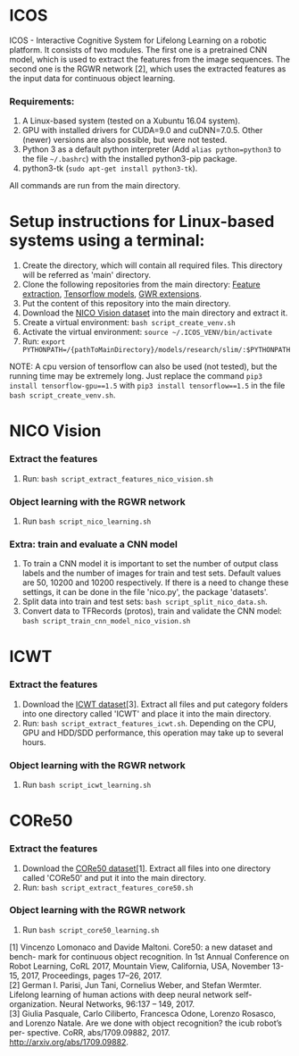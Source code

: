 # ICOS
ICOS - Interactive Cognitive System for Lifelong Learning on a robotic platform.
It consists of two modules. The first one is a pretrained CNN model, which is used
to extract the features from the image sequences. The second one is the RGWR network [2], which
uses the extracted features as the input data for continuous object learning.

### Requirements:
1. A Linux-based system (tested on a Xubuntu 16.04 system).
2. GPU with installed drivers for CUDA=9.0 and cuDNN=7.0.5. Other (newer) versions are also possible, but were not tested.
3. Python 3 as a default python interpreter (Add `alias python=python3` to the file `~/.bashrc`) with the installed python3-pip package.
4. python3-tk (`sudo apt-get install python3-tk`).

All commands are run from the main directory.

# Setup instructions for Linux-based systems using a terminal:

1. Create the directory, which will contain all required files. This directory
will be referred as 'main' directory.
2. Clone the following repositories from the main directory:
  [Feature extraction](https://github.com/VadymV/TF_FeatureExtraction.git),
  [Tensorflow models](https://github.com/VadymV/models.git),
  [GWR extensions](https://github.com/VadymV/GWR-Extensions.git).
3. Put the content of this repository into the main directory.
4. Download the [NICO Vision dataset](https://drive.google.com/open?id=1LOfoakc0AVxaG1Y983y5XqY7Ip1Wj1Jr)
into the main directory and extract it.
5. Create a virtual environment: `bash script_create_venv.sh`
6. Activate the virtual environment: `source ~/.ICOS_VENV/bin/activate`
7. Run: `export PYTHONPATH=/{pathToMainDirectory}/models/research/slim/:$PYTHONPATH`

NOTE: A cpu version of tensorflow can also be used (not tested), but the running time may be extremely long.
Just replace the command `pip3 install tensorflow-gpu==1.5` with `pip3 install tensorflow==1.5` in the file `bash script_create_venv.sh`.

# NICO Vision
### Extract the features
1. Run: `bash script_extract_features_nico_vision.sh`

### Object learning with the RGWR network
1. Run `bash script_nico_learning.sh`

### Extra: train and evaluate a CNN model
1. To train a CNN model it is important to set the number of output class labels and the number of images for train and test sets.
Default values are 50, 10200 and 10200 respectively. If there is a need to change these settings, it can be done in the file 'nico.py',  the package 'datasets'.
2. Split data into train and test sets: `bash script_split_nico_data.sh`.
3. Convert data to TFRecords (protos), train and validate the CNN model:
`bash script_train_cnn_model_nico_vision.sh`

# ICWT
### Extract the features
1. Download the [ICWT dataset](https://robotology.github.io/iCubWorld/#icubworld-transformations-modal)[3].
Extract all files and put category folders into one directory called 'ICWT' and place it into the main directory.
2. Run: `bash script_extract_features_icwt.sh`.
Depending on the CPU, GPU and HDD/SDD performance, this operation may take up to several hours.

### Object learning with the RGWR network
1. Run `bash script_icwt_learning.sh`


# CORe50
### Extract the features
1. Download the [CORe50 dataset](http://bias.csr.unibo.it/maltoni/download/core50/core50_128x128.zip)[1].
Extract all files into one directory called 'CORe50' and put it into the main directory.
2. Run: `bash script_extract_features_core50.sh`

### Object learning with the RGWR network
1. Run `bash script_core50_learning.sh`

[1] Vincenzo Lomonaco and Davide Maltoni. Core50: a new dataset and bench-
mark for continuous object recognition. In 1st Annual Conference on Robot
Learning, CoRL 2017, Mountain View, California, USA, November 13-15,
2017, Proceedings, pages 17–26, 2017.  
[2] German I. Parisi, Jun Tani, Cornelius Weber, and Stefan Wermter. Lifelong
learning of human actions with deep neural network self-organization. Neural
Networks, 96:137 – 149, 2017.  
[3] Giulia Pasquale, Carlo Ciliberto, Francesca Odone, Lorenzo Rosasco, and
Lorenzo Natale. Are we done with object recognition? the icub robot’s per-
spective. CoRR, abs/1709.09882, 2017. http://arxiv.org/abs/1709.09882.
